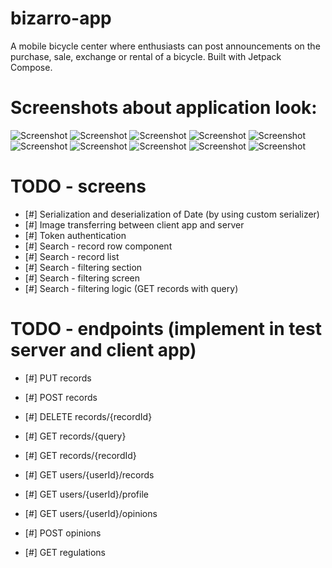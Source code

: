 # bizarro-app
A mobile bicycle center where enthusiasts can post announcements on the purchase, sale, exchange or rental of a bicycle. Built with Jetpack Compose.

# Screenshots about application look:
![Screenshot](SignUpScreen.PNG)
![Screenshot](SignInScreen.PNG)
![Screenshot](UserRecordList.PNG)
![Screenshot](FilterScreen.PNG)
![Screenshot](CompareScreen.PNG)
![Screenshot](RecordDetailsScreen.PNG)
![Screenshot](AddRecordScreen.PNG)
![Screenshot](UserProfileScreen.PNG)
![Screenshot](AddOpinionScreen.PNG)
![Screenshot](SettingsScreen.PNG)
# TODO - screens
- [#] Serialization and deserialization of Date (by using custom serializer)
- [#] Image transferring between client app and server
- [#] Token authentication
- [#] Search - record row component
- [#] Search - record list
- [#] Search - filtering section
- [#] Search - filtering screen
- [#] Search - filtering logic (GET records with query)

# TODO - endpoints (implement in test server and client app)
- [#] PUT records
- [#] POST records
- [#] DELETE records/{recordId}
- [#] GET records/{query}
- [#] GET records/{recordId}
  
- [#] GET users/{userId}/records
- [#] GET users/{userId}/profile
- [#] GET users/{userId}/opinions
  
- [#] POST opinions
- [#] GET regulations 
